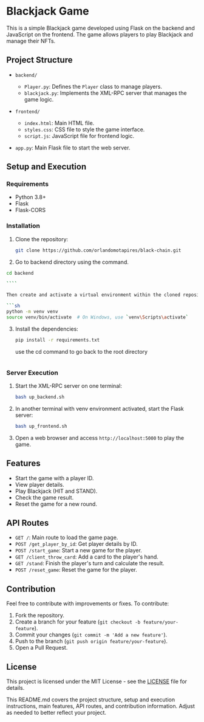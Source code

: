 # Blackjack Game

This is a simple Blackjack game developed using Flask on the backend and JavaScript on the frontend. The game allows players to play Blackjack and manage their NFTs.

## Project Structure

- `backend/`

  - `Player.py`: Defines the `Player` class to manage players.
  - `blackjack.py`: Implements the XML-RPC server that manages the game logic.

- `frontend/`

  - `index.html`: Main HTML file.
  - `styles.css`: CSS file to style the game interface.
  - `script.js`: JavaScript file for frontend logic.

- `app.py`: Main Flask file to start the web server.

## Setup and Execution

### Requirements

- Python 3.8+
- Flask
- Flask-CORS

### Installation

1. Clone the repository:

   ```sh
   git clone https://github.com/orlandomotapires/black-chain.git
   ```

2. Go to backend directory using the command.

`````sh
cd backend

````

Then create and activate a virtual environment within the cloned repository:

```sh
python -m venv venv
source venv/bin/activate  # On Windows, use `venv\Scripts\activate`
`````

3. Install the dependencies:

   ```sh
   pip install -r requirements.txt
   ```

   use the cd command to go back to the root directory

```cd ..

```

### Server Execution

1. Start the XML-RPC server on one terminal:

   ```sh
   bash up_backend.sh
   ```

2. In another terminal with venv environment activated, start the Flask server:

   ```sh
   bash up_frontend.sh
   ```

3. Open a web browser and access `http://localhost:5000` to play the game.

## Features

- Start the game with a player ID.
- View player details.
- Play Blackjack (HIT and STAND).
- Check the game result.
- Reset the game for a new round.

## API Routes

- `GET /`: Main route to load the game page.
- `POST /get_player_by_id`: Get player details by ID.
- `POST /start_game`: Start a new game for the player.
- `GET /client_throw_card`: Add a card to the player's hand.
- `GET /stand`: Finish the player's turn and calculate the result.
- `POST /reset_game`: Reset the game for the player.

## Contribution

Feel free to contribute with improvements or fixes. To contribute:

1. Fork the repository.
2. Create a branch for your feature (`git checkout -b feature/your-feature`).
3. Commit your changes (`git commit -m 'Add a new feature'`).
4. Push to the branch (`git push origin feature/your-feature`).
5. Open a Pull Request.

## License

This project is licensed under the MIT License - see the [LICENSE](LICENSE) file for details.

This README.md covers the project structure, setup and execution instructions, main features, API routes, and contribution information. Adjust as needed to better reflect your project.
